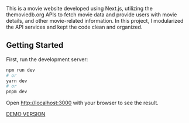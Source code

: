 This is a movie website developed using Next.js, utilizing the themoviedb.org APIs to fetch movie data and provide users with movie details, and other movie-related information. In this project, I modularized the API services and kept the code clean and organized.

## Getting Started

First, run the development server:

```bash
npm run dev
# or
yarn dev
# or
pnpm dev
```

Open [http://localhost:3000](http://localhost:3000) with your browser to see the result.

[DEMO VERSION](https://movies-app-henna-six.vercel.app/)
